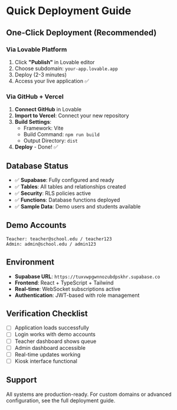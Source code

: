 # Quick Deployment Guide

## One-Click Deployment (Recommended)

### Via Lovable Platform
1. Click **"Publish"** in Lovable editor
2. Choose subdomain: `your-app.lovable.app`
3. Deploy (2-3 minutes)
4. Access your live application ✅

### Via GitHub + Vercel
1. **Connect GitHub** in Lovable
2. **Import to Vercel**: Connect your new repository
3. **Build Settings**:
   - Framework: Vite
   - Build Command: `npm run build`
   - Output Directory: `dist`
4. **Deploy** - Done! ✅

## Database Status
- ✅ **Supabase**: Fully configured and ready
- ✅ **Tables**: All tables and relationships created
- ✅ **Security**: RLS policies active
- ✅ **Functions**: Database functions deployed
- ✅ **Sample Data**: Demo users and students available

## Demo Accounts
```
Teacher: teacher@school.edu / teacher123
Admin: admin@school.edu / admin123
```

## Environment
- **Supabase URL**: `https://tuxvwpgwnnozubdpskhr.supabase.co`
- **Frontend**: React + TypeScript + Tailwind
- **Real-time**: WebSocket subscriptions active
- **Authentication**: JWT-based with role management

## Verification Checklist
- [ ] Application loads successfully
- [ ] Login works with demo accounts
- [ ] Teacher dashboard shows queue
- [ ] Admin dashboard accessible
- [ ] Real-time updates working
- [ ] Kiosk interface functional

## Support
All systems are production-ready. For custom domains or advanced configuration, see the full deployment guide.